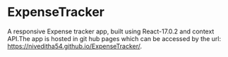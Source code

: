 # ExpenseTracker

A responsive Expense tracker app, built using React-17.0.2 and context API.The app is hosted in git hub pages which can be accessed by the url: https://niveditha54.github.io/ExpenseTracker/.



